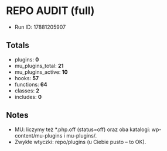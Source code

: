 # REPO AUDIT (full)
- Run ID: 17881205907

## Totals
- plugins: **0**
- mu_plugins_total: **21**
- mu_plugins_active: **10**
- hooks: **57**
- functions: **64**
- classes: **2**
- includes: **0**

## Notes
- MU: liczymy też *.php.off (status=off) oraz oba katalogi: wp-content/mu-plugins i mu-plugins/.
- Zwykłe wtyczki: repo/plugins (u Ciebie pusto – to OK).
